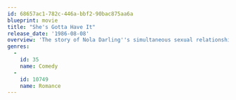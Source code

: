 ```yaml
---
id: 68657ac1-782c-446a-bbf2-90bac875aa6a
blueprint: movie
title: "She's Gotta Have It"
release_date: '1986-08-08'
overview: 'The story of Nola Darling''s simultaneous sexual relationships with three different men is told by her and by her partners and other friends. All three men wanted her to commit solely to them; Nola resists being "owned" by a single partner.'
genres:
  -
    id: 35
    name: Comedy
  -
    id: 10749
    name: Romance
---
```

